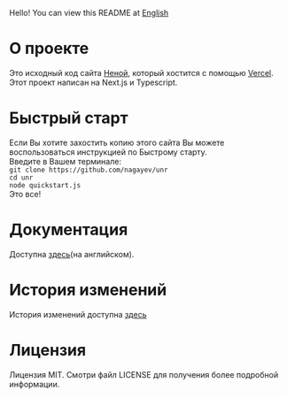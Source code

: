 Hello! You can view this README at [English](https://github.com/nagayev/unr/blob/master/README.MD)

# О проекте

Это исходный код сайта [Неной](https://nenoy.ru), который хостится с помощью [Vercel](https://zeit.co).  
Этот проект написан на Next.js и Typescript.

# Быстрый старт

Если Вы хотите захостить копию этого сайта Вы можете воспользоваться инструкцией по Быстрому старту.  
Введите в Вашем терминале:  
`git clone https://github.com/nagayev/unr`  
`cd unr`  
`node quickstart.js`  
Это все!

# Документация

Доступна [здесь](https://github.com/nagayev/unr/blob/master/DOCS.MD)(на английском).

# История изменений

История изменений доступна [здесь](https://github.com/nagayev/unr/blob/master/CHANGELOG.MD)

# Лицензия

Лицензия MIT. Смотри файл LICENSE для получения более подробной информации.

